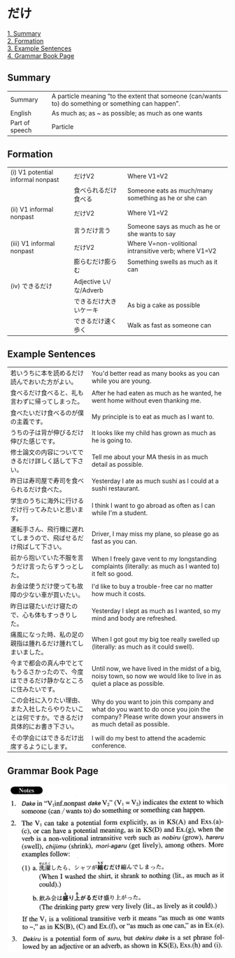 # だけ

[1. Summary](#summary)<br>
[2. Formation](#formation)<br>
[3. Example Sentences](#example-sentences)<br>
[4. Grammar Book Page](#grammar-book-page)<br>


## Summary

<table><tr>   <td>Summary</td>   <td>A particle meaning “to the extent that someone (can/wants to) do something or something can happen”.</td></tr><tr>   <td>English</td>   <td>As much as; as ~ as possible; as much as one wants</td></tr><tr>   <td>Part of speech</td>   <td>Particle</td></tr></table>

## Formation

<table class="table"><tbody><tr class="tr head"><td class="td"><span class="numbers">(i)</span> <span class="bold">V1 potential informal nonpast</span></td><td class="td"><span class="concept">だけ</span><span>V2</span></td><td class="td"><span>Where V1=V2</span></td></tr><tr class="tr"><td class="td"></td><td class="td"><span>食べられる</span><span class="concept">だけ</span><span>食べる</span></td><td class="td"><span>Someone eats as much/many something as he or she can</span></td></tr><tr class="tr head"><td class="td"><span class="numbers">(ii)</span> <span class="bold">V1 informal nonpast</span></td><td class="td"><span class="concept">だけ</span><span>V2</span></td><td class="td"><span>Where V1=V2</span></td></tr><tr class="tr"><td class="td"></td><td class="td"><span>言う</span><span class="concept">だけ</span><span>言う</span></td><td class="td"><span>Someone says as much as he or she wants to say</span></td></tr><tr class="tr head"><td class="td"><span class="numbers">(iii)</span> <span class="bold">V1 informal nonpast</span></td><td class="td"><span class="concept">だけ</span><span>V2</span></td><td class="td"><span>Where V=non-volitional intransitive verb; where V1=V2</span></td></tr><tr class="tr"><td class="td"></td><td class="td"><span>膨らむ</span><span class="concept">だけ</span><span>膨らむ</span></td><td class="td"><span>Something swells as much as it can</span></td></tr><tr class="tr head"><td class="td"><span class="numbers">(iv)</span> <span class="bold">できる</span><span class="concept">だけ</span></td><td class="td"><span>Adjective い/な/Adverb</span><span class="concept"></span></td><td class="td"></td></tr><tr class="tr"><td class="td"></td><td class="td"><span>できる</span><span class="concept">だけ</span><span>大きいケーキ</span></td><td class="td"><span>As big a cake as possible</span></td></tr><tr class="tr"><td class="td"></td><td class="td"><span>できる</span><span class="concept">だけ</span><span>速く歩く</span></td><td class="td"><span>Walk as fast as someone can</span></td></tr></tbody></table>

## Example Sentences

<table><tr>   <td>若いうちに本を読めるだけ読んでおいた方がよい。</td>   <td>You'd better read as many books as you can while you are young.</td></tr><tr>   <td>食べるだけ食べると、礼も言わずに帰ってしまった。</td>   <td>After he had eaten as much as he wanted, he went home without even thanking me.</td></tr><tr>   <td>食べたいだけ食べるのが僕の主義です。</td>   <td>My principle is to eat as much as I want to.</td></tr><tr>   <td>うちの子は背が伸びるだけ伸びた感じです。</td>   <td>It looks like my child has grown as much as he is going to.</td></tr><tr>   <td>修士論文の内容についてできるだけ詳しく話して下さい。</td>   <td>Tell me about your MA thesis in as much detail as possible.</td></tr><tr>   <td>昨日は寿司屋で寿司を食べられるだけ食べた。</td>   <td>Yesterday I ate as much sushi as I could at a sushi restaurant.</td></tr><tr>   <td>学生のうちに海外に行けるだけ行ってみたいと思います。</td>   <td>I think I want to go abroad as often as I can while I'm a student.</td></tr><tr>   <td>運転手さん、飛行機に遅れてしまうので、飛ばせるだけ飛ばして下さい。</td>   <td>Driver, I may miss my plane, so please go as fast as you can.</td></tr><tr>   <td>前から抱いていた不服を言うだけ言ったらすうっとした。</td>   <td>When I freely gave vent to my longstanding complaints (literally: as much as I wanted to) it felt so good.</td></tr><tr>   <td>お金は使うだけ使っても故障の少ない車が買いたい。</td>   <td>I'd like to buy a trouble-free car no matter how much it costs.</td></tr><tr>   <td>昨日は寝たいだけ寝たので、心も体もすっきりした。</td>   <td>Yesterday I slept as much as I wanted, so my mind and body are refreshed.</td></tr><tr>   <td>痛風になった時、私の足の親指は腫れるだけ腫れてしまいました。</td>   <td>When I got gout my big toe really swelled up (literally: as much as it could swell).</td></tr><tr>   <td>今まで都会の真ん中でとてもうるさかったので、今度はできるだけ静かなところに住みたいです。</td>   <td>Until now, we have lived in the midst of a big, noisy town, so now we would like to live in as quiet a place as possible.</td></tr><tr>   <td>この会社に入りたい理由、また入社したらやりたいことは何ですか。できるだけ具体的にお書き下さい。</td>   <td>Why do you want to join this company and what do you want to do once you join the company? Please write down your answers in as much detail as possible.</td></tr><tr>   <td>その学会にはできるだけ出席するようにします。</td>   <td>I will do my best to attend the academic conference.</td></tr></table>

## Grammar Book Page

![](../img/Advancedだけ.png)

